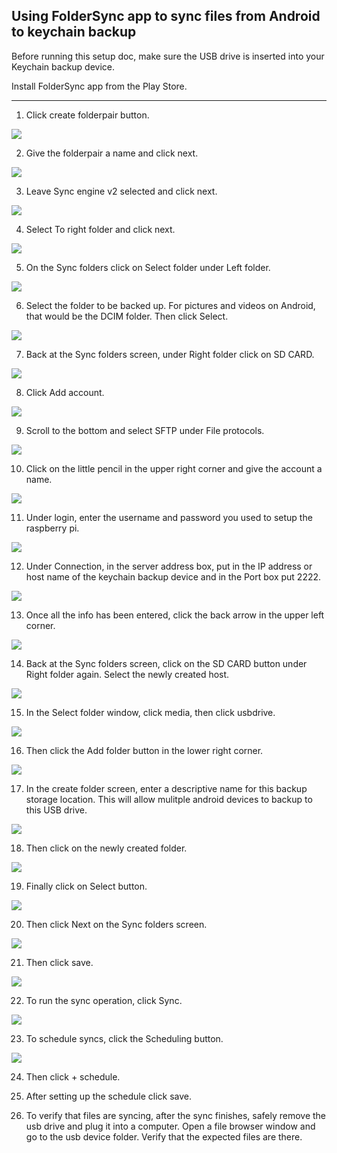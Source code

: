 ## Using FolderSync app to sync files from Android to keychain backup

Before running this setup doc, make sure the USB drive is inserted into your Keychain backup device.

Install FolderSync app from the Play Store.

-----

1. Click create folderpair button.

![](pics/foldersync_create_folderPair.jpg)

2. Give the folderpair a name and click next.

![](pics/foldersync_name_folderpair.jpg)

3. Leave Sync engine v2 selected and click next.

![](pics/foldersync_sync_engine.jpg)

4. Select To right folder and click next.

![](pics/foldersync_sync_type_screen.jpg)

5. On the Sync folders click on Select folder under Left folder.

![](pics/foldersync_left_side_select_folder.jpg)

6. Select the folder to be backed up. For pictures and videos on Android, that would be the DCIM folder. Then click Select.

![](pics/foldersync_select_dcim.jpg)

7. Back at the Sync folders screen, under Right folder click on SD CARD.

![](pics/foldersync_right_folder_select_sd_card.jpg)

8. Click Add account.

![](pics/foldersync_right_folder_add_account.jpg)

9. Scroll to the bottom and select SFTP under File protocols.

![](pics/foldersync_right_folder_click_sftp.jpg)

10. Click on the little pencil in the upper right corner and give the account a name.

![](pics/foldersync_sftp_name.jpg)

11. Under login, enter the username and password you used to setup the raspberry pi.

![](pics/foldersync_enter_username_and_password.jpg)

12. Under Connection, in the server address box, put in the IP address or host name of the keychain backup device and in the Port box put 2222.

![](pics/foldersync_hostname_and_port.jpg)

13. Once all the info has been entered, click the back arrow in the upper left corner.

![](pics/foldersync_host_created_click_back.jpg)

14. Back at the Sync folders screen, click on the SD CARD button under Right folder again. Select the newly created host.

![](pics/foldersync_right_select_new_sftp_account.jpg)

15. In the Select folder window, click media, then click usbdrive.

![](pics/foldersync_select_media_folder.jpg)

16. Then click the Add folder button in the lower right corner.

![](pics/foldersync_create_usb_drive_folder.jpg)

17. In the create folder screen, enter a descriptive name for this backup storage location. This will allow mulitple android devices to backup to this USB drive.

![](pics/foldersync_name_folder_on_usb.jpg)

18. Then click on the newly created folder.

![](pics/foldersync_select_created_usb_folder.jpg)

19. Finally click on Select button.

![](pics/foldersync_finally_select_usb_folder.jpg)

20. Then click Next on the Sync folders screen.

![](pics/foldersync_click_next_on_sync_folders.jpg)

21. Then click save.

![](pics/foldersync_save_create_folderpair.jpg)

22. To run the sync operation, click Sync.

![](pics/foldesync_run_sync.jpg)

23. To schedule syncs, click the Scheduling button.

![](pics/foldesync_schedule_sync.jpg)

24. Then click + schedule.

25. After setting up the schedule click save.

26. To verify that files are syncing, after the sync finishes, safely remove the usb drive and plug it into a computer. Open a file browser window and go to the usb device folder. Verify that the expected files are there.


